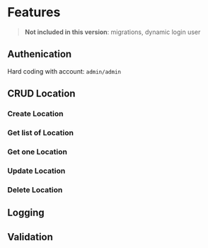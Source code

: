 # Features

> **Not included in this version**: migrations, dynamic login user

## Authenication

Hard coding with account: `admin/admin`

## CRUD Location

### Create Location

### Get list of Location

### Get one Location

### Update Location

### Delete Location

## Logging

## Validation
